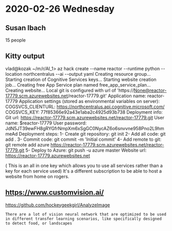 
# 2020-02-26 Wednesday
## Susan Ibach
15 people

## Kitty output
vlad@kozak ~/m/r/AI_1> az hack create --name reactor --runtime python --location northcentralus --ai --output yaml
Creating resource group...
Starting creation of Cognitive Services keys...
Starting website creation job...
Creating free App Service plan named free_app_service_plan...
Creating website...
Local git is configured with url of 'https://None@reactor-17779.scm.azurewebsites.net/reactor-17779.git'
Application name: reactor-17779
Application settings (stored as environmental variables on server):
  COGSVCS_CLIENTURL: https://northcentralus.api.cognitive.microsoft.com/
  COGSVCS_KEY: 77f85366e92a43e1aba2c4925d93b738
Deployment info:
  Git url: https://reactor-17779.scm.azurewebsites.net/reactor-17779.git
  User name: $reactor-17779
  User password: JdN5JT39ewFH8gRYGfrNmpXm6xSgGC0NycAZ6o6snvvne958Pno2L9hmmeAd
Deployment steps:
  1- Create git repository: git init
  2- Add all code: git add .
  3- Commit code: git commit -m 'Initial commit'
  4- Add remote to git: git remote add azure https://reactor-17779.scm.azurewebsites.net/reactor-17779.git
  5- Deploy to Azure: git push -u azure master
Website url: https://reactor-17779.azurewebsites.net

( This is an all in one key which allows you to use all services rather than a key for each service used)
It's a different subscription to be able to host a website from home on rogers.


## https://www.customvision.ai/
https://github.com/hockeygeekgirl/AnalyzeImage

	There are a lot of vision neural network that are optimized to be used in different transfer learning scenarios, like specifically designed to detect food, or landscapes
